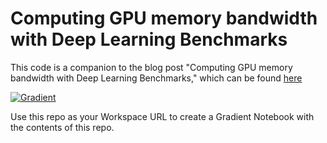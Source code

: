 # Computing GPU memory bandwidth with Deep Learning Benchmarks

This code is a companion to the blog post "Computing GPU memory bandwidth with Deep Learning Benchmarks," which can be found [here](blog.paperspace.com/understanding-memory-bandwidth-benchmarks/)

[![Gradient](https://assets.paperspace.io/img/gradient-badge.svg)](https://console.paperspace.com/ml-showcase/notebook/rudo5l3v4oft6h8)

Use this repo as your Workspace URL to create a Gradient Notebook with the contents of this repo.
